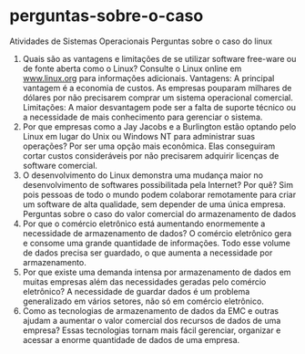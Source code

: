 # perguntas-sobre-o-caso
Atividades de Sistemas Operacionais 
Perguntas sobre o caso do linux
1. Quais são as vantagens e limitações de se utilizar software free-ware ou de fonte aberta como o Linux? Consulte o Linux online em www.linux.org para informações adicionais.
Vantagens: A principal vantagem é a economia de custos. As empresas pouparam milhares de dólares por não precisarem comprar um sistema operacional comercial.
Limitações: A maior desvantagem pode ser a falta de suporte técnico ou a necessidade de mais conhecimento para gerenciar o sistema.
2. Por que empresas como a Jay Jacobs e a Burlington estão optando pelo Linux em lugar do Unix ou Windows NT para administrar suas operações?
Por ser uma opção mais econômica. Elas conseguiram cortar custos consideráveis por não precisarem adquirir licenças de software comercial.
3. O desenvolvimento do Linux demonstra uma mudança maior no desenvolvimento de softwares possibilitada pela Internet? Por quê?
Sim pois pessoas de todo o mundo podem colaborar remotamente para criar um software de alta qualidade, sem depender de uma única empresa.
Perguntas sobre o caso do valor comercial do armazenamento de dados
1. Por que o comércio eletrônico está aumentando enormemente a necessidade de armazenamento de dados?
O comércio eletrônico gera e consome uma grande quantidade de informações. Todo esse volume de dados precisa ser guardado, o que aumenta a necessidade por armazenamento.
2. Por que existe uma demanda intensa por armazenamento de dados em muitas empresas além das necessidades geradas pelo comércio eletrônico?
A necessidade de guardar dados é um problema generalizado em vários setores, não só em comércio eletrônico.
3. Como as tecnologias de armazenamento de dados da EMC e outras ajudam a aumentar o valor comercial dos recursos de dados de uma empresa?
Essas tecnologias tornam mais fácil gerenciar, organizar e acessar a enorme quantidade de dados de uma empresa.
